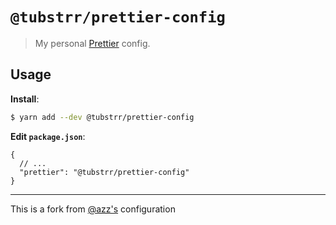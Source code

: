 # `@tubstrr/prettier-config`

> My personal [Prettier](https://prettier.io) config.

## Usage

**Install**:

```bash
$ yarn add --dev @tubstrr/prettier-config
```

**Edit `package.json`**:

```jsonc
{
  // ...
  "prettier": "@tubstrr/prettier-config"
}
```

---

This is a fork from [@azz's](https://github.com/azz/prettier-config) configuration
